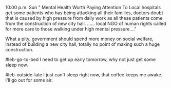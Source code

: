 10:00 p.m. Sun
" Mental Health Worth Paying Attention To
  Local hospitals get some patients who has being attacking all their families,
  doctors doubt that is caused by high pressure from daily work as all these patients
  come from the construction of new city hall.
  ......
  local NGO of human rights called for more care to those walking under high mental pressure
  ..."

  What a pity, government should spend more money on social welfare, instead of
  building a new city hall, totally no point of making such a huge construction.

#leb-go-to-bed
I need to get up early tomorrow, why not just get some sleep now.

#leb-outside-late
I just can't sleep right now, that coffee keeps me awake. I'll go out for some air.
